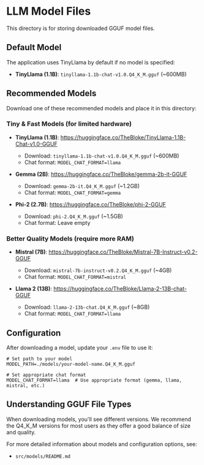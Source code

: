 # LLM Model Files

This directory is for storing downloaded GGUF model files.

## Default Model

The application uses TinyLlama by default if no model is specified:
- **TinyLlama (1.1B)**: `tinyllama-1.1b-chat-v1.0.Q4_K_M.gguf` (~600MB)

## Recommended Models

Download one of these recommended models and place it in this directory:

### Tiny & Fast Models (for limited hardware)

- **TinyLlama (1.1B)**: https://huggingface.co/TheBloke/TinyLlama-1.1B-Chat-v1.0-GGUF
  - Download: `tinyllama-1.1b-chat-v1.0.Q4_K_M.gguf` (~600MB)
  - Chat format: `MODEL_CHAT_FORMAT=llama`

- **Gemma (2B)**: https://huggingface.co/TheBloke/gemma-2b-it-GGUF
  - Download: `gemma-2b-it.Q4_K_M.gguf` (~1.2GB)
  - Chat format: `MODEL_CHAT_FORMAT=gemma`

- **Phi-2 (2.7B)**: https://huggingface.co/TheBloke/phi-2-GGUF
  - Download: `phi-2.Q4_K_M.gguf` (~1.5GB)
  - Chat format: Leave empty

### Better Quality Models (require more RAM)

- **Mistral (7B)**: https://huggingface.co/TheBloke/Mistral-7B-Instruct-v0.2-GGUF
  - Download: `mistral-7b-instruct-v0.2.Q4_K_M.gguf` (~4GB)
  - Chat format: `MODEL_CHAT_FORMAT=mistral`

- **Llama 2 (13B)**: https://huggingface.co/TheBloke/Llama-2-13B-chat-GGUF
  - Download: `llama-2-13b-chat.Q4_K_M.gguf` (~8GB)
  - Chat format: `MODEL_CHAT_FORMAT=llama`

## Configuration

After downloading a model, update your `.env` file to use it:

```
# Set path to your model
MODEL_PATH=./models/your-model-name.Q4_K_M.gguf

# Set appropriate chat format
MODEL_CHAT_FORMAT=llama  # Use appropriate format (gemma, llama, mistral, etc.)
```

## Understanding GGUF File Types

When downloading models, you'll see different versions. We recommend the Q4_K_M versions for most users as they offer a good balance of size and quality.

For more detailed information about models and configuration options, see:
- `src/models/README.md`